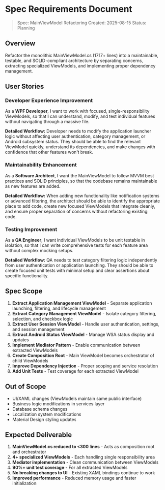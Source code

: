 # Spec Requirements Document

> Spec: MainViewModel Refactoring
> Created: 2025-08-15
> Status: Planning

## Overview

Refactor the monolithic MainViewModel.cs (1717+ lines) into a maintainable, testable, and SOLID-compliant architecture by separating concerns, extracting specialized ViewModels, and implementing proper dependency management.

## User Stories

### Developer Experience Improvement

As a **WPF Developer**, I want to work with focused, single-responsibility ViewModels, so that I can understand, modify, and test individual features without navigating through a massive file.

**Detailed Workflow:** Developer needs to modify the application launcher logic without affecting user authentication, category management, or Android subsystem status. They should be able to find the relevant ViewModel quickly, understand its dependencies, and make changes with confidence that other features won't break.

### Maintainability Enhancement 

As a **Software Architect**, I want the MainViewModel to follow MVVM best practices and SOLID principles, so that the codebase remains maintainable as new features are added.

**Detailed Workflow:** When adding new functionality like notification systems or advanced filtering, the architect should be able to identify the appropriate place to add code, create new focused ViewModels that integrate cleanly, and ensure proper separation of concerns without refactoring existing code.

### Testing Improvement

As a **QA Engineer**, I want individual ViewModels to be unit testable in isolation, so that I can write comprehensive tests for each feature area without complex mocking setups.

**Detailed Workflow:** QA needs to test category filtering logic independently from user authentication or application launching. They should be able to create focused unit tests with minimal setup and clear assertions about specific functionality.

## Spec Scope

1. **Extract Application Management ViewModel** - Separate application launching, filtering, and lifecycle management
2. **Extract Category Management ViewModel** - Isolate category filtering, selection, and checkbox logic  
3. **Extract User Session ViewModel** - Handle user authentication, settings, and session management
4. **Extract Android Status ViewModel** - Manage WSA status display and updates
5. **Implement Mediator Pattern** - Enable communication between extracted ViewModels
6. **Create Composition Root** - Main ViewModel becomes orchestrator of child ViewModels
7. **Improve Dependency Injection** - Proper scoping and service resolution
8. **Add Unit Tests** - Test coverage for each extracted ViewModel

## Out of Scope

- UI/XAML changes (ViewModels maintain same public interface)
- Business logic modifications in services layer
- Database schema changes
- Localization system modifications
- Material Design styling updates

## Expected Deliverable

1. **MainViewModel.cs reduced to <300 lines** - Acts as composition root and orchestrator
2. **4+ specialized ViewModels** - Each handling single responsibility area
3. **Mediator implementation** - Clean communication between ViewModels
4. **90%+ unit test coverage** - For all extracted ViewModels
5. **No breaking changes to UI** - Existing XAML bindings continue to work
6. **Improved performance** - Reduced memory usage and faster initialization